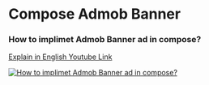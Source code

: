 # Compose Admob Banner
### How to implimet Admob Banner ad in compose?

[Explain in English Youtube Link](https://www.youtube.com/watch?v=vAlDqS6qj_E)

[![How to implimet Admob Banner ad in compose?](https://img.youtube.com/vi/vAlDqS6qj_E/0.jpg)](https://www.youtube.com/watch?v=vAlDqS6qj_E)

